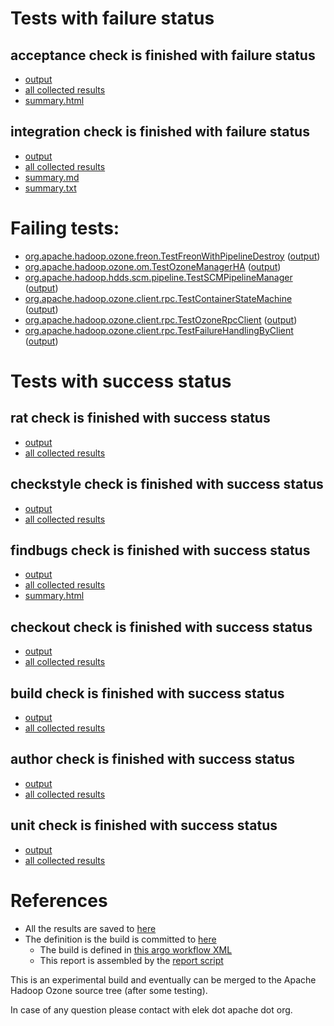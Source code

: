 # Tests with failure status

## acceptance check is finished with failure status

   * [output](https://raw.githubusercontent.com/elek/ozone-ci-03/master/pr/pr-hdds-2467-gc456/acceptance/output.log)
   * [all collected results](https://github.com/elek/ozone-ci-03/tree/master/pr/pr-hdds-2467-gc456/acceptance)
   * [summary.html](https://elek.github.io/ozone-ci-03/pr/pr-hdds-2467-gc456/acceptance/summary.html)


## integration check is finished with failure status

   * [output](https://raw.githubusercontent.com/elek/ozone-ci-03/master/pr/pr-hdds-2467-gc456/integration/output.log)
   * [all collected results](https://github.com/elek/ozone-ci-03/tree/master/pr/pr-hdds-2467-gc456/integration)
   * [summary.md](https://github.com/elek/ozone-ci-03/tree/master/pr/pr-hdds-2467-gc456/integration/summary.md)
   * [summary.txt](https://github.com/elek/ozone-ci-03/tree/master/pr/pr-hdds-2467-gc456/integration/summary.txt)

# Failing tests: 

 * [org.apache.hadoop.ozone.freon.TestFreonWithPipelineDestroy](hadoop-ozone/tools/org.apache.hadoop.ozone.freon.TestFreonWithPipelineDestroy.txt) ([output](hadoop-ozone/tools/org.apache.hadoop.ozone.freon.TestFreonWithPipelineDestroy-output.txt))
 * [org.apache.hadoop.ozone.om.TestOzoneManagerHA](hadoop-ozone/integration-test/org.apache.hadoop.ozone.om.TestOzoneManagerHA.txt) ([output](hadoop-ozone/integration-test/org.apache.hadoop.ozone.om.TestOzoneManagerHA-output.txt))
 * [org.apache.hadoop.hdds.scm.pipeline.TestSCMPipelineManager](hadoop-ozone/integration-test/org.apache.hadoop.hdds.scm.pipeline.TestSCMPipelineManager.txt) ([output](hadoop-ozone/integration-test/org.apache.hadoop.hdds.scm.pipeline.TestSCMPipelineManager-output.txt))
 * [org.apache.hadoop.ozone.client.rpc.TestContainerStateMachine](hadoop-ozone/integration-test/org.apache.hadoop.ozone.client.rpc.TestContainerStateMachine.txt) ([output](hadoop-ozone/integration-test/org.apache.hadoop.ozone.client.rpc.TestContainerStateMachine-output.txt))
 * [org.apache.hadoop.ozone.client.rpc.TestOzoneRpcClient](hadoop-ozone/integration-test/org.apache.hadoop.ozone.client.rpc.TestOzoneRpcClient.txt) ([output](hadoop-ozone/integration-test/org.apache.hadoop.ozone.client.rpc.TestOzoneRpcClient-output.txt))
 * [org.apache.hadoop.ozone.client.rpc.TestFailureHandlingByClient](hadoop-ozone/integration-test/org.apache.hadoop.ozone.client.rpc.TestFailureHandlingByClient.txt) ([output](hadoop-ozone/integration-test/org.apache.hadoop.ozone.client.rpc.TestFailureHandlingByClient-output.txt))


# Tests with success status

## rat check is finished with success status

   * [output](https://raw.githubusercontent.com/elek/ozone-ci-03/master/pr/pr-hdds-2467-gc456/rat/output.log)
   * [all collected results](https://github.com/elek/ozone-ci-03/tree/master/pr/pr-hdds-2467-gc456/rat)


## checkstyle check is finished with success status

   * [output](https://raw.githubusercontent.com/elek/ozone-ci-03/master/pr/pr-hdds-2467-gc456/checkstyle/output.log)
   * [all collected results](https://github.com/elek/ozone-ci-03/tree/master/pr/pr-hdds-2467-gc456/checkstyle)


## findbugs check is finished with success status

   * [output](https://raw.githubusercontent.com/elek/ozone-ci-03/master/pr/pr-hdds-2467-gc456/findbugs/output.log)
   * [all collected results](https://github.com/elek/ozone-ci-03/tree/master/pr/pr-hdds-2467-gc456/findbugs)
   * [summary.html](https://elek.github.io/ozone-ci-03/pr/pr-hdds-2467-gc456/findbugs/summary.html)


## checkout check is finished with success status

   * [output](https://raw.githubusercontent.com/elek/ozone-ci-03/master/pr/pr-hdds-2467-gc456/checkout/output.log)
   * [all collected results](https://github.com/elek/ozone-ci-03/tree/master/pr/pr-hdds-2467-gc456/checkout)


## build check is finished with success status

   * [output](https://raw.githubusercontent.com/elek/ozone-ci-03/master/pr/pr-hdds-2467-gc456/build/output.log)
   * [all collected results](https://github.com/elek/ozone-ci-03/tree/master/pr/pr-hdds-2467-gc456/build)


## author check is finished with success status

   * [output](https://raw.githubusercontent.com/elek/ozone-ci-03/master/pr/pr-hdds-2467-gc456/author/output.log)
   * [all collected results](https://github.com/elek/ozone-ci-03/tree/master/pr/pr-hdds-2467-gc456/author)


## unit check is finished with success status

   * [output](https://raw.githubusercontent.com/elek/ozone-ci-03/master/pr/pr-hdds-2467-gc456/unit/output.log)
   * [all collected results](https://github.com/elek/ozone-ci-03/tree/master/pr/pr-hdds-2467-gc456/unit)




# References

 * All the results are saved to [here](https://github.com/elek/ozone-ci-03/tree/master/pr/pr-hdds-2467-gc456/)
 * The definition is the build is committed to [here](https://github.com/elek/argo-ozone)
    * The build is defined in [this argo workflow XML](https://github.com/elek/argo-ozone/blob/master/ozone-build.yaml)
    * This report is assembled by the [report script](https://github.com/elek/argo-ozone/blob/master/scripts/report.sh)

This is an experimental build and eventually can be merged to the Apache Hadoop Ozone source tree (after some testing).

In case of any question please contact with elek dot apache dot org.
